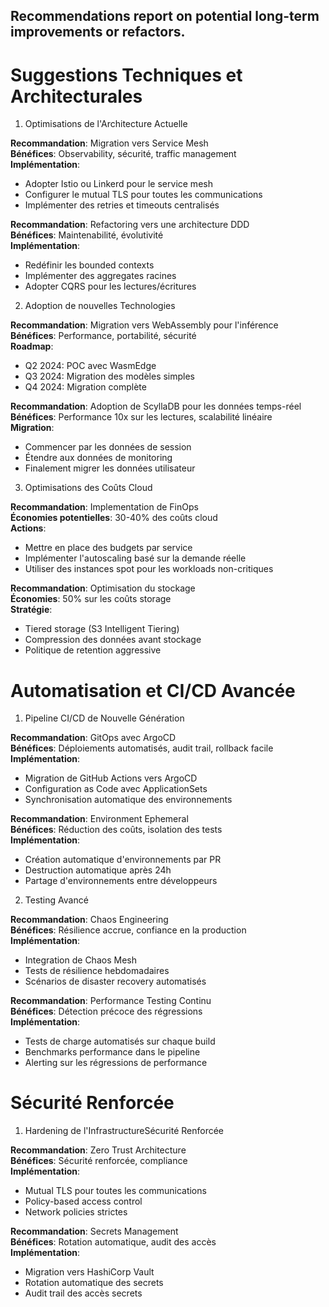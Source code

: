 ## Recommendations report on potential long-term improvements or refactors.

# Suggestions Techniques et Architecturales
1. Optimisations de l'Architecture Actuelle

**Recommandation**: Migration vers Service Mesh  
**Bénéfices**: Observability, sécurité, traffic management  
**Implémentation**:
- Adopter Istio ou Linkerd pour le service mesh
- Configurer le mutual TLS pour toutes les communications
- Implémenter des retries et timeouts centralisés

**Recommandation**: Refactoring vers une architecture DDD  
**Bénéfices**: Maintenabilité, évolutivité  
**Implémentation**:
- Redéfinir les bounded contexts
- Implémenter des aggregates racines
- Adopter CQRS pour les lectures/écritures

2. Adoption de nouvelles Technologies

**Recommandation**: Migration vers WebAssembly pour l'inférence  
**Bénéfices**: Performance, portabilité, sécurité  
**Roadmap**:
- Q2 2024: POC avec WasmEdge
- Q3 2024: Migration des modèles simples
- Q4 2024: Migration complète

**Recommandation**: Adoption de ScyllaDB pour les données temps-réel  
**Bénéfices**: Performance 10x sur les lectures, scalabilité linéaire  
**Migration**:
- Commencer par les données de session
- Étendre aux données de monitoring
- Finalement migrer les données utilisateur

3. Optimisations des Coûts Cloud

**Recommandation**: Implementation de FinOps  
**Économies potentielles**: 30-40% des coûts cloud  
**Actions**:
- Mettre en place des budgets par service
- Implémenter l'autoscaling basé sur la demande réelle
- Utiliser des instances spot pour les workloads non-critiques

**Recommandation**: Optimisation du stockage  
**Économies**: 50% sur les coûts storage  
**Stratégie**:
- Tiered storage (S3 Intelligent Tiering)
- Compression des données avant stockage
- Politique de retention aggressive

# Automatisation et CI/CD Avancée  
1. Pipeline CI/CD de Nouvelle Génération

**Recommandation**: GitOps avec ArgoCD  
**Bénéfices**: Déploiements automatisés, audit trail, rollback facile  
**Implémentation**:
- Migration de GitHub Actions vers ArgoCD
- Configuration as Code avec ApplicationSets
- Synchronisation automatique des environnements

**Recommandation**: Environment Ephemeral  
**Bénéfices**: Réduction des coûts, isolation des tests  
**Implémentation**:
- Création automatique d'environnements par PR
- Destruction automatique après 24h
- Partage d'environnements entre développeurs

2. Testing Avancé

**Recommandation**: Chaos Engineering  
**Bénéfices**: Résilience accrue, confiance en la production  
**Implémentation**:
- Integration de Chaos Mesh
- Tests de résilience hebdomadaires
- Scénarios de disaster recovery automatisés

**Recommandation**: Performance Testing Continu  
**Bénéfices**: Détection précoce des régressions  
**Implémentation**:
- Tests de charge automatisés sur chaque build
- Benchmarks performance dans le pipeline
- Alerting sur les régressions de performance

# Sécurité Renforcée
1. Hardening de l'InfrastructureSécurité Renforcée

**Recommandation**: Zero Trust Architecture  
**Bénéfices**: Sécurité renforcée, compliance  
**Implémentation**:
- Mutual TLS pour toutes les communications
- Policy-based access control
- Network policies strictes

**Recommandation**: Secrets Management  
**Bénéfices**: Rotation automatique, audit des accès  
**Implémentation**:
- Migration vers HashiCorp Vault
- Rotation automatique des secrets
- Audit trail des accès secrets

